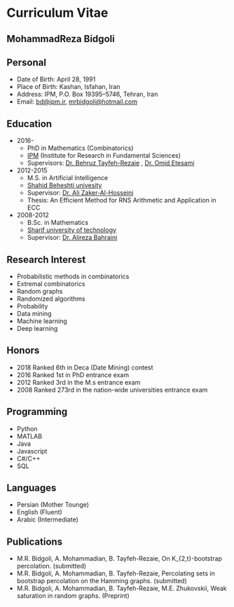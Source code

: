# Curriculum Vitae
**MohammadReza Bidgoli**
-----------------



## Personal

- Date of Birth: April 28, 1991
- Place of Birth: Kashan, Isfahan, Iran
- Address: IPM, P.O. Box 19395–5746, Tehran, Iran
- Email: bd@ipm.ir, mrbidgoli@hotmail.com

## Education

- 2016- 
  - PhD in Mathematics (Combinatorics)
  - [IPM](http://ipm.ir/) (Institute for Research in Fundamental Sciences)
  - Supervisors: [Dr. Behruz Tayfeh-Rezaie](http://math.ipm.ac.ir/~tayfeh-r/) , [Dr. Omid Etesami](http://math.ipm.ir/~etesami/)
- 2012-2015 
  - M.S. in Artificial Intelligence
  - [Shahid Beheshti univesity](http://en.sbu.ac.ir/sitepages/home.aspx)
  - Supervisor: [Dr. Ali Zaker-Al-Hosseini](https://scholar.google.com/citations?user=2eRuGygAAAAJ&hl=en)
  - Thesis: An Efficient Method for RNS Arithmetic and Application in ECC
- 2008-2012 
  - B.Sc. in Mathematics
  - [Sharif university of technology](http://www.en.sharif.edu/)
  - Supervisor: [Dr. Alireza Bahraini](http://sharif.ir/~bahraini/)

## Research Interest

- Probabilistic methods in combinatorics
- Extremal combinatorics
- Random graphs
- Randomized algorithms
- Probability
- Data mining
- Machine learning
- Deep learning

## Honors

- 2018 Ranked 6th in Deca (Date Mining) contest
- 2016 Ranked 1st in PhD entrance exam
- 2012 Ranked 3rd in the M.s entrance exam
- 2008 Ranked 273rd in the nation-wide universities entrance exam

## Programming

- Python
- MATLAB
- Java
- Javascript
- C#/C++
- SQL

## Languages
- Persian (Mother Tounge)
- English (Fluent)
- Arabic (Intermediate)

## Publications

- M.R. Bidgoli, A. Mohammadian, B. Tayfeh-Rezaie, On K_{2,t}-bootstrap percolation. (submitted)
- M.R. Bidgoli, A. Mohammadian, B. Tayfeh-Rezaie, Percolating sets in bootstrap percolation on the Hamming graphs. (submitted)
- M.R. Bidgoli, A. Mohammadian, B. Tayfeh-Rezaie, M.E. Zhukovskii, Weak saturation in random graphs. (Preprint)

